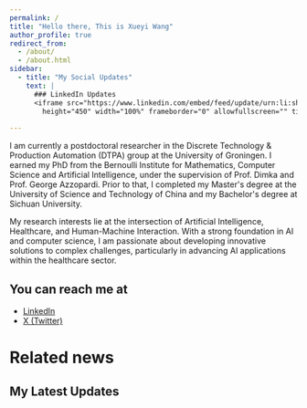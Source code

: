 ```yaml
---
permalink: /
title: "Hello there, This is Xueyi Wang"
author_profile: true
redirect_from: 
  - /about/
  - /about.html
sidebar:
  - title: "My Social Updates"
    text: |
      ### LinkedIn Updates
      <iframe src="https://www.linkedin.com/embed/feed/update/urn:li:share:7310241744372051968?collapsed=1" 
        height="450" width="100%" frameborder="0" allowfullscreen="" title="LinkedIn Post"></iframe>
      
---
```


I am currently a postdoctoral researcher in the Discrete Technology & Production Automation (DTPA) group at the University of Groningen. I earned my PhD from the Bernoulli Institute for Mathematics, Computer Science and Artificial Intelligence, under the supervision of Prof. Dimka and Prof. George Azzopardi. Prior to that, I completed my Master's degree at the University of Science and Technology of China and my Bachelor's degree at Sichuan University.​

My research interests lie at the intersection of Artificial Intelligence, Healthcare, and Human-Machine Interaction. With a strong foundation in AI and computer science, I am passionate about developing innovative solutions to complex challenges, particularly in advancing AI applications within the healthcare sector.

## You can reach me at
- [LinkedIn](https://www.linkedin.com/in/xueyiwang/)
- [X (Twitter)](https://x.com/XueyiWang_)


# Related news
## My Latest Updates
<!-- 
### X (Twitter) Updates
<a class="twitter-timeline" 
   href="https://twitter.com/XueyiWang_" 
   data-chrome="noheader nofooter noborders transparent"
   data-width="100%" 
   data-height="400" 
   data-theme="light"
   data-tweet-limit="3">
</a>
<script async src="https://platform.twitter.com/widgets.js" charset="utf-8"></script> -->



